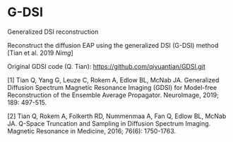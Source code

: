 # G-DSI
Generalized DSI reconstruction

Reconstruct the diffusion EAP using the generalized DSI (G-DSI) method [Tian et al. 2019 *Nimg*]


Original GDSI code (Q. Tian):
https://github.com/qiyuantian/GDSI.git

[1] Tian Q, Yang G, Leuze C, Rokem A, Edlow BL, McNab JA. Generalized Diffusion Spectrum Magnetic Resonance Imaging (GDSI) for Model-free Reconstruction of the Ensemble Average Propagator. NeuroImage, 2019; 189: 497-515.

[2] Tian Q, Rokem A, Folkerth RD, Nummenmaa A, Fan Q, Edlow BL, McNab JA. Q-Space Truncation and Sampling in Diffusion Spectrum Imaging. Magnetic Resonance in Medicine, 2016; 76(6): 1750-1763.
